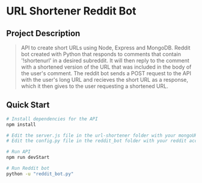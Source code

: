 # URL Shortener Reddit Bot

## Project Description
> API to create short URLs using Node, Express and MongoDB. Reddit bot created with Python that responds to comments that contain '!shortenurl' in a desired subreddit. It will then reply to the comment with a shortened version of the URL that was included in the body of the user's comment. The reddit bot sends a POST request to the API with the user's long URL and recieves the short URL as a response, which it then gives to the user requesting a shortened URL. 
## Quick Start

```bash
# Install dependencies for the API
npm install

# Edit the server.js file in the url-shortener folder with your mongoURI 
# Edit the config.py file in the reddit_bot folder with your reddit account username, password, client_id, client_secret 

# Run API
npm run devStart 

# Run Reddit bot
python -u "reddit_bot.py"


